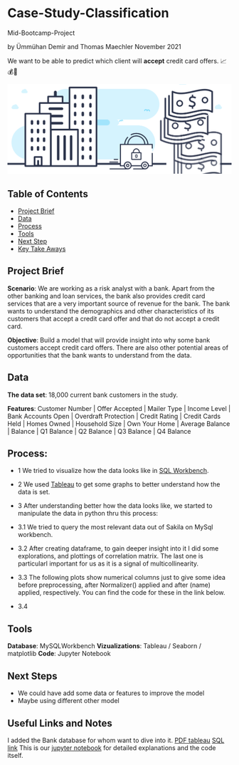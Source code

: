 # Case-Study-Classification
Mid-Bootcamp-Project

by Ümmühan Demir and Thomas Maechler November 2021

We want to be able to predict which client will **accept** credit card offers. 📈💰💸

![Picture](banking-project.jpeg)





## Table of Contents


- [Project Brief](https://github.com/thomasmaechler/Case-Study-Classification#Project-Brief)
- [Data](https://github.com/thomasmaechler/Case-Study-Classification#Data)
- [Process](https://github.com/thomasmaechler/Case-Study-Classification#Process)
- [Tools](https://github.com/thomasmaechler/Case-Study-Classification#Tools)
- [Next Step](https://github.com/thomasmaechler/Case-Study-Classification#Tools)
- [Key Take Aways](https://github.com/thomasmaechler/Case-Study-Classification#Key-Take-Aways)



## Project Brief

**Scenario**: We are working as a risk analyst with a bank. Apart from the other banking and loan services, the bank also provides credit card services that are a very important source of revenue for the bank. The bank wants to understand the demographics and other characteristics of its customers that accept a credit card offer and that do not accept a credit card.


**Objective**: Build a model that will provide insight into why some bank customers accept credit card offers. There are also other potential areas of opportunities that the bank wants to understand from the data.



## Data 

**The data set**: 18,000 current bank customers in the study. 

**Features**: Customer Number | Offer Accepted | Mailer Type | Income Level | Bank Accounts Open | Overdraft Protection | Credit Rating  | Credit Cards Held | Homes Owned | Household Size | Own Your Home | Average Balance | Balance | Q1 Balance | Q2 Balance | Q3 Balance | Q4 Balance




## Process: 


- 1 We tried to visualize how the data looks like in [SQL Workbench](url).

- 2 We used [Tableau](url) to get some graphs to better understand how the data is set. 

- 3 After understanding better how the data looks like, we started to manipulate the data in python thru this process: 

- 3.1 We tried to query the most relevant data out of Sakila on MySql workbench.

- 3.2 After creating dataframe, to gain deeper insight into it I did some explorations, and plottings of correlation matrix. The last one is particularl  important for us as it is a signal of multicollinearity.

- 3.3 The following plots show numerical columns just to give some idea before preprocessing, after Normalizer() applied and after (name) applied, respectively. You can find the code for these in the link below.

- 3.4 


  
## Tools 

**Database**: MySQLWorkbench 
**Vizualizations**: Tableau / Seaborn / matplotlib
**Code**: Jupyter Notebook


## Next Steps

- We could have add some data or features to improve the model
- Maybe using different other model 



## Useful Links and Notes

I added the Bank database for whom want to dive into it.
[PDF tableau](url)
[SQL link](url)
This is our [jupyter notebook](url) for detailed explanations and the code itself.
